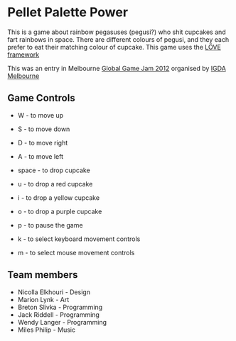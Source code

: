 Pellet Palette Power
====================

This is a game about rainbow pegasuses (pegusi?) who shit cupcakes and fart rainbows in space. There are different colours of pegusi, and they each prefer to eat their matching colour of cupcake. This game uses the [LÖVE framework][1]

This was an entry in Melbourne [Global Game Jam 2012][2] organised by [IGDA Melbourne][3]

[1]:http://www.love2d.org
[2]:http://globalgamejam.org
[3]:http://igdamelbourne.org/

Game Controls
-------------

- W - to move up
- S - to move down
- D - to move right
- A - to move left

- space - to drop cupcake
- u - to drop a red cupcake
- i - to drop a yellow cupcake
- o - to drop a purple cupcake
- p - to pause the game
- k - to select keyboard movement controls
- m - to select mouse movement controls

Team members
------------
- Nicolla Elkhouri - Design
- Marion Lynk - Art
- Breton Slivka - Programming
- Jack Riddell - Programming
- Wendy Langer - Programming
- Miles Philip - Music